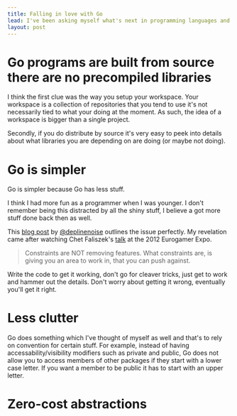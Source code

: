 ```yaml
---
title: Falling in love with Go
lead: I've been asking myself what's next in programming languages and while there are exciting languages poping up all the time Go is taking an approach that is somewhat fundamentally different and very appealing. Here's to things in Go that I find super sexy.
layout: post
---
```


# Go programs are built from source there are no precompiled libraries

I think the first clue was the way you setup your workspace. Your workspace is a collection of repositories that you tend to use it's not necessarily tied to what your doing at the moment. As such, the idea of a workspace is bigger than a single project.

Secondly, if you do distribute by source it's very easy to peek into details about what libraries you are depending on are doing (or maybe not doing). 

# Go is simpler

Go is simpler because Go has less stuff.

I think I had more fun as a programmer when I was younger. I don't remember being this distracted by all the shiny stuff, I believe a got more stuff done back then as well.

This [blog post](https://deplinenoise.wordpress.com/2014/07/30/does-experience-slow-you-down/) by [@deplinenoise](https://twitter.com/deplinenoise) outlines the issue perfectly. My revelation came after watching Chet Faliszek's [talk](https://youtu.be/tdwzvdZFxVM?t=8m1s) at the 2012 Eurogamer Expo.

> Constraints are NOT removing features. What constraints are, is giving you an area to work in, that you can push against.

Write the code to get it working, don't go for cleaver tricks, just get to work and hammer out the details. Don't worry about getting it wrong, eventually you'll get it right.

# Less clutter

Go does something which I've thought of myself as well and that's to rely on convention for certain stuff. For example, instead of having accessability/visibility modifiers such as private and public, Go does not allow you to access members of other packages if they start with a lower case letter. If you want a member to be public it has to start with an upper letter.

# Zero-cost abstractions

